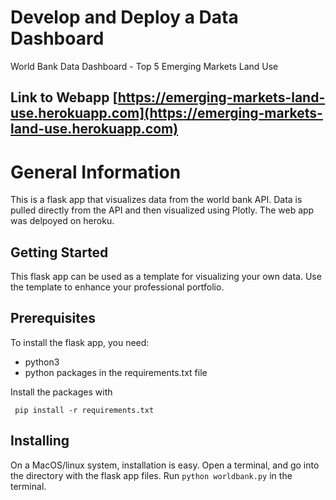# Develop and Deploy a Data Dashboard
World Bank Data Dashboard - Top 5 Emerging Markets Land Use

## Link to Webapp [https://emerging-markets-land-use.herokuapp.com](https://emerging-markets-land-use.herokuapp.com)

# General Information
This is a flask app that visualizes data from the world bank API. Data is
pulled directly from the API and then visualized using Plotly.
The web app was delpoyed on heroku.


## Getting Started 

This flask app can be used as a template for visualizing your own data. Use
the template to enhance your professional portfolio. 

## Prerequisites

To install the flask app, you need:
- python3
- python packages in the requirements.txt file
 
 Install the packages with
``` 
 pip install -r requirements.txt
```

## Installing

On a MacOS/linux system, installation is easy. Open a terminal, and go into 
the directory with the flask app files. Run `python worldbank.py` in the terminal.
